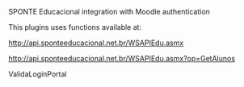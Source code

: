 SPONTE Educacional integration with Moodle authentication

This plugins uses functions available at:

http://api.sponteeducacional.net.br/WSAPIEdu.asmx

http://api.sponteeducacional.net.br/WSAPIEdu.asmx?op=GetAlunos

ValidaLoginPortal
